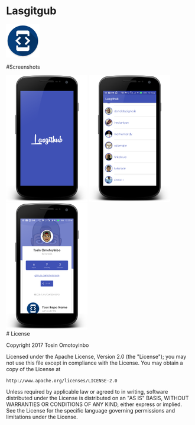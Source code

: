 # Lasgitgub
![alt tag](https://github.com/twisstosin/Andela-ALC-Challenge/blob/master/app/src/main/res/mipmap-hdpi/ic_launcher.png)

#Screenshots
<div style="align:center" markdown="1">
<img src="https://github.com/twisstosin/Andela-ALC-Challenge/blob/master/app/src/main/res/drawable/screenshot.png" width="220"/>
<img src="https://github.com/twisstosin/Andela-ALC-Challenge/blob/master/app/src/main/res/drawable/screenshot_2.png" width="220"/>
<img src="https://github.com/twisstosin/Andela-ALC-Challenge/blob/master/app/src/main/res/drawable/screenshot_3.png" width="220"/>
</div>
# License

Copyright 2017 Tosin Omotoyinbo

Licensed under the Apache License, Version 2.0 (the "License");
you may not use this file except in compliance with the License.
You may obtain a copy of the License at

    http://www.apache.org/licenses/LICENSE-2.0

Unless required by applicable law or agreed to in writing, software
distributed under the License is distributed on an "AS IS" BASIS,
WITHOUT WARRANTIES OR CONDITIONS OF ANY KIND, either express or implied.
See the License for the specific language governing permissions and
limitations under the License.